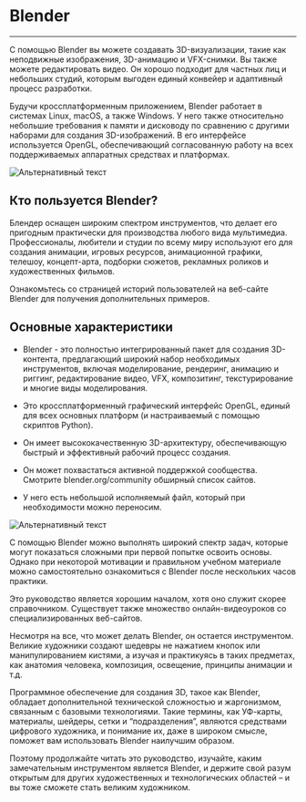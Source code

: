 # Blender
***
С помощью Blender вы можете создавать 3D-визуализации, такие как неподвижные изображения, 3D-анимацию и VFX-снимки. Вы также можете редактировать видео. Он хорошо подходит для частных лиц и небольших студий, которым выгоден единый конвейер и адаптивный процесс разработки.

Будучи кроссплатформенным приложением, Blender работает в системах Linux, macOS, а также Windows. У него также относительно небольшие требования к памяти и дисководу по сравнению с другими наборами для создания 3D-изображений. В его интерфейсе используется OpenGL, обеспечивающий согласованную работу на всех поддерживаемых аппаратных средствах и платформах.

![Альтернативный текст](https://docs.blender.org/manual/en/latest/_images/getting-started_about_introduction_screenshot.jpg)

## Кто пользуется Blender?
Блендер оснащен широким спектром инструментов, что делает его пригодным практически для производства любого вида мультимедиа. Профессионалы, любители и студии по всему миру используют его для создания анимации, игровых ресурсов, анимационной графики, телешоу, концепт-арта, подборки сюжетов, рекламных роликов и художественных фильмов.

Ознакомьтесь со страницей историй пользователей на веб-сайте Blender для получения дополнительных примеров.

## Основные характеристики
- Blender - это полностью интегрированный пакет для создания 3D-контента, предлагающий широкий набор необходимых инструментов, включая моделирование, рендеринг, анимацию и риггинг, редактирование видео, VFX, композитинг, текстурирование и многие виды моделирования.

- Это кроссплатформенный графический интерфейс OpenGL, единый для всех основных платформ (и настраиваемый с помощью скриптов Python).

- Он имеет высококачественную 3D-архитектуру, обеспечивающую быстрый и эффективный рабочий процесс создания.

- Он может похвастаться активной поддержкой сообщества. Смотрите blender.org/community обширный список сайтов.

- У него есть небольшой исполняемый файл, который при необходимости можно переносим.


![Альтернативный текст](https://docs.blender.org/manual/en/latest/_images/getting-started_about_introduction_postprocessing.jpg)


С помощью Blender можно выполнять широкий спектр задач, которые могут показаться сложными при первой попытке освоить основы. Однако при некоторой мотивации и правильном учебном материале можно самостоятельно ознакомиться с Blender после нескольких часов практики.

Это руководство является хорошим началом, хотя оно служит скорее справочником. Существует также множество онлайн-видеоуроков со специализированных веб-сайтов.

Несмотря на все, что может делать Blender, он остается инструментом. Великие художники создают шедевры не нажатием кнопок или манипулированием кистями, а изучая и практикуясь в таких предметах, как анатомия человека, композиция, освещение, принципы анимации и т.д.

Программное обеспечение для создания 3D, такое как Blender, обладает дополнительной технической сложностью и жаргонизмом, связанным с базовыми технологиями. Такие термины, как УФ-карты, материалы, шейдеры, сетки и “подразделения”, являются средствами цифрового художника, и понимание их, даже в широком смысле, поможет вам использовать Blender наилучшим образом.

Поэтому продолжайте читать это руководство, изучайте, каким замечательным инструментом является Blender, и держите свой разум открытым для других художественных и технологических областей – и вы тоже сможете стать великим художником.
